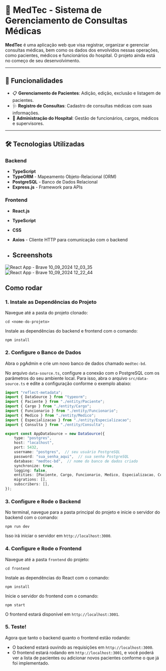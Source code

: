 # 🏥 MedTec - Sistema de Gerenciamento de Consultas Médicas

**MedTec** é uma aplicação web que visa registrar, organizar e gerenciar consultas médicas, bem como os dados dos envolvidos nessas operações, como pacientes, médicos e funcionários do hospital. O projeto ainda está no começo de seu desenvolvimento.

---

## 🚀 Funcionalidades

- 📋 **Gerenciamento de Pacientes**: Adição, edição, exclusão e listagem de pacientes.
- 🩺 **Registro de Consultas**: Cadastro de consultas médicas com suas informações.
- 🔧 **Administração do Hospital**: Gestão de funcionários, cargos, médicos e supervisores.

---

## 🛠️ Tecnologias Utilizadas

### Backend
- **TypeScript**
- **TypeORM** - Mapeamento Objeto-Relacional (ORM)
- **PostgreSQL** - Banco de Dados Relacional
- **Express.js** - Framework para APIs

### Frontend
- **React.js**
- **TypeScript**
- **CSS**
- **Axios** - Cliente HTTP para comunicação com o backend

- ## Screenshots
![React App - Brave 10_09_2024 12_03_35](https://github.com/user-attachments/assets/a170d689-2ee0-471b-8913-e861b2ae6cac)
![React App - Brave 10_09_2024 12_22_44](https://github.com/user-attachments/assets/f38cc175-42fa-4e6a-831a-2b8680cce39c)



## Como rodar

### 1. Instale as Dependências do Projeto

Navegue até a pasta do projeto clonado:

```
cd <nome-do-projeto>
```

Instale as dependências do backend e frontend com o comando:

```
npm install
```

### 2. Configure o Banco de Dados

Abra o pgAdmin e crie um novo banco de dados chamado `medtec-bd`.

No arquivo `data-source.ts`, configure a conexão com o PostgreSQL com os parâmetros do seu ambiente local. Para isso, abra o arquivo `src/data-source.ts` e edite a configuração conforme o exemplo abaixo:

```typescript
import "reflect-metadata";
import { DataSource } from "typeorm";
import { Paciente } from "./entity/Paciente";
import { Cargo } from "./entity/Cargo";
import { Funcionario } from "./entity/Funcionario";
import { Medico } from "./entity/Medico";
import { Especializacao } from "./entity/Especializacao";
import { Consulta } from "./entity/Consulta";

export const AppDataSource = new DataSource({
    type: "postgres",
    host: "localhost",
    port: 5432,
    username: "postgres",  // seu usuário PostgreSQL
    password: "sua_senha_aqui",  // sua senha PostgreSQL
    database: "medtec-bd",  // nome do banco de dados criado
    synchronize: true,
    logging: false,
    entities: [Paciente, Cargo, Funcionario, Medico, Especializacao, Consulta],
    migrations: [],
    subscribers: [],
});
```

### 3. Configure e Rode o Backend

No terminal, navegue para a pasta principal do projeto e inicie o servidor do backend com o comando:

```
npm run dev
```

Isso irá iniciar o servidor em `http://localhost:3000`.

### 4. Configure e Rode o Frontend

Navegue até a pasta `frontend` do projeto:

```
cd frontend
```

Instale as dependências do React com o comando:

```
npm install
```

Inicie o servidor do frontend com o comando:

```
npm start
```

O frontend estará disponível em `http://localhost:3001`.

### 5. Teste!

Agora que tanto o backend quanto o frontend estão rodando:

- O backend estará ouvindo as requisições em `http://localhost:3000`.
- O frontend estará rodando em `http://localhost:3001`, e você poderá ver a lista de pacientes ou adicionar novos pacientes conforme o que já foi implementado.
